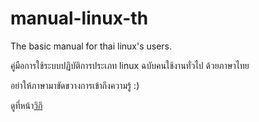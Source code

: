 # manual-linux-th
The basic manual for thai linux's users. 

คู่มือการใช้ระบบปฏิบัติการประเภท linux ฉบับคนใช้งานทั่วไป ด้วยภาษาไทย

อย่าให้ภาษามาขัดขวางการเข้าถึงความรู้ :)

ดูที่หน้า[วิกิ](https://github.com/warut92/manual-linux-th/wiki) 
